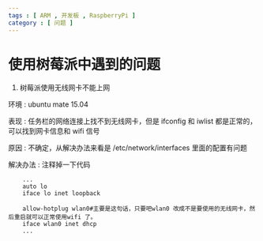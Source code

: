 ```yaml
---
tags : [ ARM , 开发板 , RaspberryPi ]
category : [ 问题 ]
---
```



使用树莓派中遇到的问题
===

1. 树莓派使用无线网卡不能上网

  环境 : ubuntu mate 15.04 
  
  表现 : 任务栏的网络连接上找不到无线网卡，但是 ifconfig 和 iwlist 都是正常的，可以找到网卡信息和 wifi 信号
  
  原因 : 不确定，从解决办法来看是 /etc/network/interfaces 里面的配置有问题
  
  解决办法 : 注释掉一下代码


```
    ...
    auto lo
    iface lo inet loopback
    
    allow-hotplug wlan0#主要是这句话，只要吧wlan0 改成不是要使用的无线网卡，然后重启就可以正常使用wifi 了。
    iface wlan0 inet dhcp
    ...
```
    
  
